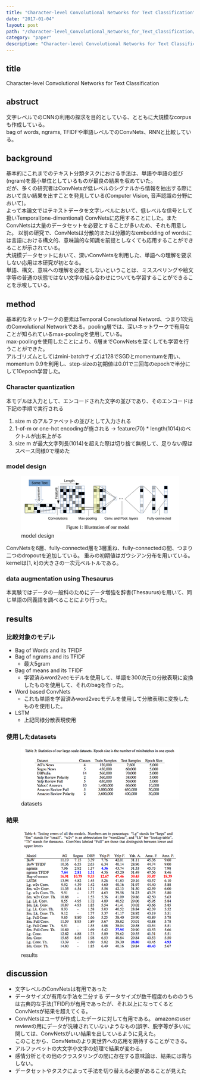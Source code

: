 ```yaml
---
title: "Character-level Convolutional Networks for Text Classification"
date: "2017-01-04"
layout: post
path: "/character-level_Convolutional_Networks_for_Text_Classification/"
category: "paper"
description: "Character-level Convolutional Networks for Text Classificationの要約"
---
```


## title
Character-level Convolutional Networks for Text Classification

## abstruct
文字レベルでのCNNの利用の探求を目的としている、とともに大規模なcorpusも作成している。  
bag of words, ngrams, TFIDFや単語レベルでのConvNets、RNNと比較している。

## background
基本的にこれまでのテキスト分類タスクにおける手法は、単語や単語の並び(ngram)を最小単位としているものが最良の結果を収めていた。  
だが、多くの研究者はConvNetsが低レベルのシグナルから情報を抽出する際において良い結果を出すことを発見している(Computer Vision, 音声認識の分野において)。  
よって本論文ではテキストデータを文字レベルにおいて、低レベルな信号として扱いTemporal(one-dimentional) ConvNetsに応用することにした。またConvNetsは大量のデータセットを必要とすることが多いため、それも用意した。
以前の研究で、ConvNetsは分散的または分離的なembedding of wordsには言語における構文的、意味論的な知識を前提としなくても応用することができることが示されている。  
大規模データセットにおいて、深いConvNetsを利用した、単語への理解を要求しない応用は本研究が初となる。  
単語、構文、意味への理解を必要としないということは、ミススペリングや絵文字等の普通の状態ではない文字の組み合わせについても学習することができることを示唆している。

## method
基本的なネットワークの要素はTemporal Convolutional Netword、つまり1次元のConvolutional Networkである。pooling層では、深いネットワークで有用なことが知られているmax-poolingを使用している。  
max-poolingを使用したことにより、6層までConvNetsを深くしても学習を行うことができた。  
アルゴリズムとしてはmini-batchサイズは128でSGDとmomentumを用い、momentum 0.9を利用し、step-sizeの初期値は0.01で三回毎のepochで半分にして10epoch学習した。  

### Character quantization
本モデルは入力として、エンコードされた文字の並びであり、そのエンコードは下記の手順で実行される
1. size m のアルファベットの並びとして入力される
2. 1-of-m or one-hot encodingが施される -> feature(70) * length(1014)のベクトルが出来上がる
3. size m が最大文字列長(1014)を超えた際は切り捨て無視して、足りない際はスペース同様0で埋めた

### model design
<figure>
  <img src="./model_design.png">
  <figcaption>model design</figcaption>
</figure>
ConvNetsを6層、fully-connected層を3層重ね、fully-connectedの間、つまり二つのdropoutを追加している。  
重みの初期値はガウシアン分布を用いている。
kernelは[1, k]の大きさの一次元ベルトルである。

### data augmentation using Thesaurus
本実験ではデータの一般科のためにデータ増強を辞書(Thesaurus)を用いて、同じ単語の同義語を調べることにより行った。


## results
### 比較対象のモデル
- Bag of Words and its TFIDF
- Bag of ngrams and its TFIDF
  - 最大5gram
- Bag of means and its TFIDF
  - 学習済みword2vecモデルを使用して、単語を300次元の分散表現に変換したものを使用して、それのbagを作った。
- Word based ConvNets
  - これも単語を学習済みword2vecモデルを使用して分散表現に変換したものを使用した。
- LSTM
  - 上記同様分散表現使用

### 使用したdatasets
<figure>
  <img src="./datasets.png">
  <figcaption>datasets</figcaption>
</figure>

### 結果
<figure>
  <img src="./results.png">
  <figcaption>results</figcaption>
</figure>

## discussion
- 文字レベルのConvNetsは有用であった
- データサイズが有用な手法を二分する
データサイズが数千程度のもののうちは古典的な手法(TFIDF)が有用であったが、それ以上になってくるとConvNetsが結果を超えてくる。
- ConvNetsはユーザが作成したデータに対して有用である。
amazonのuser reviewの用にデータが洗練されていないようなもの(誤字、脱字等が多い)に関しては、ConvNetsがいい結果を出しているように見えた。  
このことから、ConvNetsのより実世界への応用を期待することができる。
- アルファベットの大文字小文字の処理で結果が変わる。
- 感情分析とその他のクラスタリングの間に存在する意味論は、結果には寄与しない。
- データセットやタスクによって手法を切り替える必要があることが見えた
